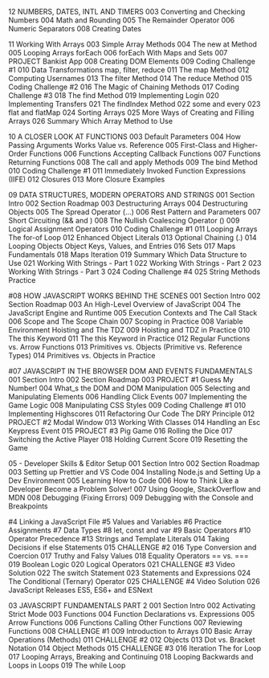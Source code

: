 12 NUMBERS, DATES, INTL AND TIMERS
003 Converting and Checking Numbers
004 Math and Rounding
005 The Remainder Operator
006 Numeric Separators
008 Creating Dates

11 Working With Arrays
003 Simple Array Methods
004 The new at Method
005 Looping Arrays forEach
006 forEach With Maps and Sets
007 PROJECT Bankist App
008 Creating DOM Elements
009 Coding Challenge #1
010 Data Transformations map, filter, reduce
011 The map Method
012 Computing Usernames
013 The filter Method
014 The reduce Method
015 Coding Challenge #2
016 The Magic of Chaining Methods
017 Coding Challenge #3
018 The find Method
019 Implementing Login
020 Implementing Transfers
021 The findIndex Method
022 some and every
023 flat and flatMap
024 Sorting Arrays
025 More Ways of Creating and Filling Arrays
026 Summary Which Array Method to Use

10 A CLOSER LOOK AT FUNCTIONS
003 Default Parameters
004 How Passing Arguments Works Value vs. Reference
005 First-Class and Higher-Order Functions
006 Functions Accepting Callback Functions
007 Functions Returning Functions
008 The call and apply Methods
009 The bind Method
010 Coding Challenge #1
011 Immediately Invoked Function Expressions (IIFE)
012 Closures
013 More Closure Examples

09 DATA STRUCTURES, MODERN OPERATORS AND STRINGS
001 Section Intro
002 Section Roadmap
003 Destructuring Arrays
004 Destructuring Objects
005 The Spread Operator (...)
006 Rest Pattern and Parameters
007 Short Circuiting (&& and )
008 The Nullish Coalescing Operator ()
009 Logical Assignment Operators
010 Coding Challenge #1
011 Looping Arrays The for-of Loop
012 Enhanced Object Literals
013 Optional Chaining (.)
014 Looping Objects Object Keys, Values, and Entries
016 Sets
017 Maps Fundamentals
018 Maps Iteration
019 Summary Which Data Structure to Use
021 Working With Strings - Part 1
022 Working With Strings - Part 2
023 Working With Strings - Part 3
024 Coding Challenge #4
025 String Methods Practice

#08 HOW JAVASCRIPT WORKS BEHIND THE SCENES
001 Section Intro
002 Section Roadmap
003 An High-Level Overview of JavaScript
004 The JavaScript Engine and Runtime
005 Execution Contexts and The Call Stack
006 Scope and The Scope Chain
007 Scoping in Practice
008 Variable Environment Hoisting and The TDZ
009 Hoisting and TDZ in Practice
010 The this Keyword
011 The this Keyword in Practice
012 Regular Functions vs. Arrow Functions
013 Primitives vs. Objects (Primitive vs. Reference Types)
014 Primitives vs. Objects in Practice

#07 JAVASCRIPT IN THE BROWSER DOM AND EVENTS FUNDAMENTALS
001 Section Intro
002 Section Roadmap
003 PROJECT #1 Guess My Number!
004 What_s the DOM and DOM Manipulation
005 Selecting and Manipulating Elements
006 Handling Click Events
007 Implementing the Game Logic
008 Manipulating CSS Styles
009 Coding Challenge #1
010 Implementing Highscores
011 Refactoring Our Code The DRY Principle
012 PROJECT #2 Modal Window
013 Working With Classes
014 Handling an Esc Keypress Event
015 PROJECT #3 Pig Game
016 Rolling the Dice
017 Switching the Active Player
018 Holding Current Score
019 Resetting the Game

05 - Developer Skills & Editor Setup
001 Section Intro
002 Section Roadmap
003 Setting up Prettier and VS Code
004 Installing Node.js and Setting Up a Dev Environment
005 Learning How to Code
006 How to Think Like a Developer Become a Problem Solver!
007 Using Google, StackOverflow and MDN
008 Debugging (Fixing Errors)
009 Debugging with the Console and Breakpoints

#4 Linking a JavaScript File
#5 Values and Variables
#6 Practice Assignments
#7 Data Types
#8 let, const and var
#9 Basic Operators
#10 Operator Precedence
#13 Strings and Template Literals
014 Taking Decisions if else Statements
015 CHALLENGE #2
016 Type Conversion and Coercion
017 Truthy and Falsy Values
018 Equality Operators == vs. ===
019 Boolean Logic
020 Logical Operators
021 CHALLENGE #3 Video Solution
022 The switch Statement
023 Statements and Expressions
024 The Conditional (Ternary) Operator
025 CHALLENGE #4 Video Solution
026 JavaScript Releases ES5, ES6+ and ESNext

03 JAVASCRIPT FUNDAMENTALS PART 2
001 Section Intro
002 Activating Strict Mode
003 Functions
004 Function Declarations vs. Expressions
005 Arrow Functions
006 Functions Calling Other Functions
007 Reviewing Functions
008 CHALLENGE #1
009 Introduction to Arrays
010 Basic Array Operations (Methods)
011 CHALLENGE #2
012 Objects
013 Dot vs. Bracket Notation
014 Object Methods
015 CHALLENGE #3
016 Iteration The for Loop
017 Looping Arrays, Breaking and Continuing
018 Looping Backwards and Loops in Loops
019 The while Loop
